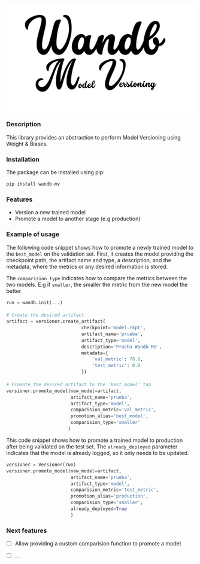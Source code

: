 
<p align="center">
  <img src="docs/wandb_mv_logo.png" alt="wandb_mv_logo" width=550 />
</p>

### Description
This library provides an abstraction to perform Model Versioning using Weight & Biases.

### Installation
The package can be installed using pip:

```bash
pip install wandb-mv
```

### Features
- Version a new trained model
- Promote a model to another stage (e.g production)

### Example of usage

The following code snippet shows how to promote a newly trained model to the `best_model` on the validation set. First, it creates the model providing the checkpoint path, the artifact name and type, a description, and the metadata, where the metrics or any desired information is stored.

The `comparision_type` indicates how to compare the metrics between the two models. E.g if `smaller`, the smaller the metric from the new model the better

```python
run = wandb.init(...)

# Create the desired artifact
artifact = versioner.create_artifact(
                            checkpoint='model.ckpt',
                            artifact_name='prueba',
                            artifact_type='model',
                            description='Prueba Wandb-MV',
                            metadata={
                                'val_metric': 78.0,
                                'test_metric': 0.0
                            })

# Promote the desired artifact to the 'best_model' tag
versioner.promote_model(new_model=artifact,
                        artifact_name='prueba',
                        artifact_type='model',
                        comparision_metric='val_metric',
                        promotion_alias='best_model',
                        comparision_type='smaller'
                       )
```

This code snippet shows how to promote a trained model to production after being validated on the test set. The `already_deployed` parameter indicates that the model is already logged, so it only needs to be updated.

```python
versioner = Versioner(run)
versioner.promote_model(new_model=artifact,
                        artifact_name='prueba',
                        artifact_type='model',
                        comparision_metric='test_metric',
                        promotion_alias='production',
                        comparision_type='smaller',
                        already_deployed=True
                        )
```

### Next features
- [ ] Allow providing a custom comparision function to promote a model
- [ ] ...



